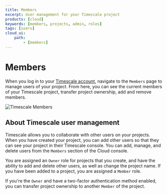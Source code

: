 ```yaml
---
title: Members
excerpt: User management for your Timescale project
products: [cloud]
keywords: [members, projects, admin, roles]
tags: [users]
cloud_ui:
    path:
        - [members]
---
```


# Members

When you log in to your [Timescale account][cloud-login], navigate to the
`Members` page to manage users of your project. From here, you can see the
current members of your Timescale project, transfer project ownership, add
and remove members.

<img class="main-content__illustration"
width={1375} height={944}
src="https://assets.timescale.com/docs/images/tsc-users-list.webp"
alt="Timescale Members"/>

## About Timescale user management

Timescale allows you to collaborate with other users on your projects.
When you have created your project, you can add other users so that they can see
your project in their Timescale console. You can add, manage, and delete
users from the `Members` section of the Cloud console.

You are assigned an `Owner` role for projects that you create,
and have the ability to add and delete other users, as well as change the
project name. If you have been added to a project, you are assigned a `Member`
role.

If you're the `Owner` and have a two-factor authentication method enabled, you can 
transfer project ownership to another `Member` of the project.

[cloud-login]: https://console.cloud.timescale.com/
